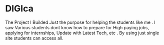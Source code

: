 # DIGIca
The Project I Builded Just the purpose for helping the students like me . I saw Various students dont know how to prepare for High paying jobs, applying for internships, Update with Latest Tech, etc . By using just single site students can access all.
